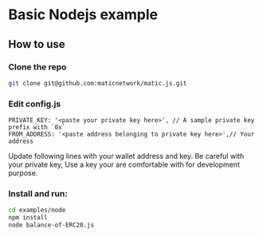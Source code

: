 # Basic Nodejs example

## How to use

### Clone the repo

```bash
git clone git@github.com:maticnetwork/matic.js.git
```



### Edit config.js
``` 
PRIVATE_KEY: '<paste your private key here>', // A sample private key prefix with `0x`
FROM_ADDRESS: '<paste address belonging to private key here>',// Your address 
```
Update following lines with your wallet address and key.
Be careful with your private key, Use a  key your are comfortable with for development purpose.

### Install and run:

```bash
cd examples/node
npm install
node balance-of-ERC20.js